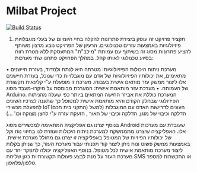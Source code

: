 # Milbat Project

[![Build Status](https://travis-ci.org/joemccann/dillinger.svg?branch=master)](https://travis-ci.org/joemccann/dillinger)

1.	תקציר
פרויקט זה עוסק ביצירת פתרונות להקלה בחיי היומיום של בעלי מוגבלויות פיזיולוגיות באמצעות עזרים טכנולוגיים.
הרעיון של הפרויקט נובע מרצון משותף להציע פתרונות מסוג זה בשיתוף עם עמותת "מילב"ת" המתעסקת ללא מטרת רווח בסיוע טכנולוגי לאותו קהל.
במהלך הפרויקט פתחנו שתי מערכות:

•	מערכת ניתוח היכולות הפיזיולוגיות:
מטרתה היא לנתח ולמדוד, בעזרת חיישנים מתאימים, את יכולותיו הפיזיולוגיות של אדם עם מוגבלויות כדי שנוכל, בעזרת חיישנים אלו ליצור ממשק עזר מותאם אישית בעבורו. מערכת זו מופעלת ע"י קלינאית תקשורת של העמותה.
•	מערכת עזר מותאמת אישית:
המערכת מבוססת על מיקרו-מעבד מסוג Arduino. המערכת כוללת את אביזר החישה המתאים ביותר כפי שעלה מהניתוח הפיזיולוגי שבחלק הקודם והיא מותאמת אישית למטופל כך שתענה לצרכיו השונים להפעלת מכשירי IoT(התקני בית חכם) העונים לדרישות האדם עם המוגבלות (למשל הדלקה וכיבוי של מזגן, הדלקה וכיבוי של האור , הזעקת עזרה ע"י לחצן מצוקה וכו' ...)

בנוסף יצרנו גם אפליקציה המתאימה למכשירים מסוג Android שעובדת עם מערכות אלו.
האפליקציה שיצרנו מתממשקת למערכת ניתוח היכולות ועוזרת לנו בחיווי נוח וקל של יכולותיו הפיזיות של המטופל
באפליקציה זו יצרנו גם מחולל מערכת אישית. באמצעות ממשק פשוט ונוח ניתן ליצור קוד תכנותי עבור מערכת העזר, כך שניתן בקלות ליצור מערכת מותאמת אישית לכל מטופל.
בנוסף האפליקציה יכולה לתפקד יחד עם מערכת העזר על מנת לבצע פעולות תקשורתיות כגון שליחת SMS או התקשרות למספר טלפון/פלאפון.
